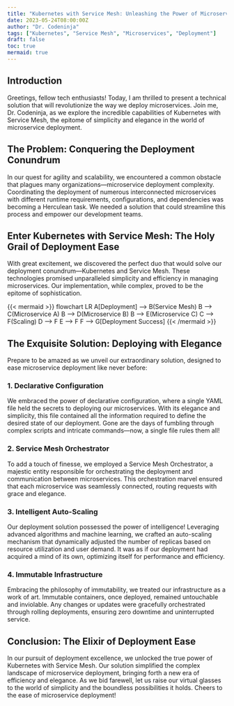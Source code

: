 ```yaml
---
title: "Kubernetes with Service Mesh: Unleashing the Power of Microservice Deployment"
date: 2023-05-24T08:00:00Z
author: "Dr. Codeninja"
tags: ["Kubernetes", "Service Mesh", "Microservices", "Deployment"]
draft: false
toc: true
mermaid: true
---
```


## Introduction

Greetings, fellow tech enthusiasts! Today, I am thrilled to present a technical solution that will revolutionize the way we deploy microservices. Join me, Dr. Codeninja, as we explore the incredible capabilities of Kubernetes with Service Mesh, the epitome of simplicity and elegance in the world of microservice deployment.

## The Problem: Conquering the Deployment Conundrum

In our quest for agility and scalability, we encountered a common obstacle that plagues many organizations—microservice deployment complexity. Coordinating the deployment of numerous interconnected microservices with different runtime requirements, configurations, and dependencies was becoming a Herculean task. We needed a solution that could streamline this process and empower our development teams.

## Enter Kubernetes with Service Mesh: The Holy Grail of Deployment Ease

With great excitement, we discovered the perfect duo that would solve our deployment conundrum—Kubernetes and Service Mesh. These technologies promised unparalleled simplicity and efficiency in managing microservices. Our implementation, while complex, proved to be the epitome of sophistication.

{{< mermaid >}}
flowchart LR
    A[Deployment] --> B(Service Mesh)
    B --> C(Microservice A)
    B --> D(Microservice B)
    B --> E(Microservice C)
    C --> F(Scaling)
    D --> F
    E --> F
    F --> G[Deployment Success]
{{< /mermaid >}}

## The Exquisite Solution: Deploying with Elegance

Prepare to be amazed as we unveil our extraordinary solution, designed to ease microservice deployment like never before:

### 1. Declarative Configuration

We embraced the power of declarative configuration, where a single YAML file held the secrets to deploying our microservices. With its elegance and simplicity, this file contained all the information required to define the desired state of our deployment. Gone are the days of fumbling through complex scripts and intricate commands—now, a single file rules them all!

### 2. Service Mesh Orchestrator

To add a touch of finesse, we employed a Service Mesh Orchestrator, a majestic entity responsible for orchestrating the deployment and communication between microservices. This orchestration marvel ensured that each microservice was seamlessly connected, routing requests with grace and elegance.

### 3. Intelligent Auto-Scaling

Our deployment solution possessed the power of intelligence! Leveraging advanced algorithms and machine learning, we crafted an auto-scaling mechanism that dynamically adjusted the number of replicas based on resource utilization and user demand. It was as if our deployment had acquired a mind of its own, optimizing itself for performance and efficiency.

### 4. Immutable Infrastructure

Embracing the philosophy of immutability, we treated our infrastructure as a work of art. Immutable containers, once deployed, remained untouchable and inviolable. Any changes or updates were gracefully orchestrated through rolling deployments, ensuring zero downtime and uninterrupted service.

## Conclusion: The Elixir of Deployment Ease

In our pursuit of deployment excellence, we unlocked the true power of Kubernetes with Service Mesh. Our solution simplified the complex landscape of microservice deployment, bringing forth a new era of efficiency and elegance. As we bid farewell, let us raise our virtual glasses to the world of simplicity and the boundless possibilities it holds. Cheers to the ease of microservice deployment!

